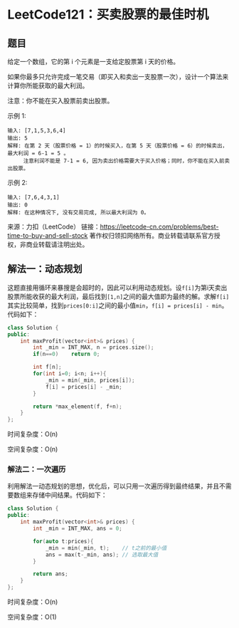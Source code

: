 # LeetCode121：买卖股票的最佳时机

## 题目

给定一个数组，它的第 i 个元素是一支给定股票第 i 天的价格。

如果你最多只允许完成一笔交易（即买入和卖出一支股票一次），设计一个算法来计算你所能获取的最大利润。

注意：你不能在买入股票前卖出股票。

 

示例 1:

```
输入: [7,1,5,3,6,4]
输出: 5
解释: 在第 2 天（股票价格 = 1）的时候买入，在第 5 天（股票价格 = 6）的时候卖出，最大利润 = 6-1 = 5 。
     注意利润不能是 7-1 = 6, 因为卖出价格需要大于买入价格；同时，你不能在买入前卖出股票。
```

示例 2:

```
输入: [7,6,4,3,1]
输出: 0
解释: 在这种情况下, 没有交易完成, 所以最大利润为 0。
```



来源：力扣（LeetCode）
链接：https://leetcode-cn.com/problems/best-time-to-buy-and-sell-stock
著作权归领扣网络所有。商业转载请联系官方授权，非商业转载请注明出处。

## 解法一：动态规划

这题直接用循环来暴搜是会超时的，因此可以利用动态规划。设`f[i]`为第i天卖出股票所能收获的最大利润，最后找到`[1,n]`之间的最大值即为最终的解。求解`f[i]`其实比较简单，找到`prices[0:i]`之间的最小值`min`，`f[i] = prices[i] - min`。代码如下：

```c++
class Solution {
public:
    int maxProfit(vector<int>& prices) {
        int _min = INT_MAX, n = prices.size();
        if(n==0)    return 0;

        int f[n];
        for(int i=0; i<n; i++){
            _min = min(_min, prices[i]);
            f[i] = prices[i] - _min;
        }

        return *max_element(f, f+n);
    }
};
```

时间复杂度：O(n)

空间复杂度：O(n)

### 解法二：一次遍历

利用解法一动态规划的思想，优化后，可以只用一次遍历得到最终结果，并且不需要数组来存储中间结果。代码如下：

```c++
class Solution {
public:
    int maxProfit(vector<int>& prices) {
        int _min = INT_MAX, ans = 0;

        for(auto t:prices){
            _min = min(_min, t);	// t之前的最小值
            ans = max(t-_min, ans);	// 选取最大值
        }

        return ans;
    }
};
```

时间复杂度：O(n)

空间复杂度：O(1)